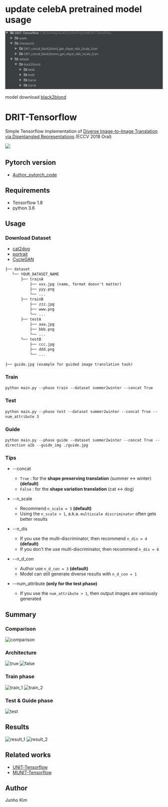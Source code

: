 # update celebA pretrained model usage
![directory](./assets/directory_shape.PNG)

model download
[black2blond](https://drive.google.com/open?id=15rxB2M6bGeVA7JO3DPTwaYqUt5_uGEUm)


# DRIT-Tensorflow
Simple Tensorflow implementation of [Diverse Image-to-Image Translation via Disentangled Representations](https://arxiv.org/abs/1808.00948) (ECCV 2018 Oral)

<img src='./assets/final.gif' width="800px">

## Pytorch version
* [Author_pytorch_code](https://github.com/HsinYingLee/DRIT)

## Requirements
* Tensorflow 1.8
* python 3.6

## Usage
### Download Dataset
* [cat2dog](http://vllab.ucmerced.edu/hylee/DRIT/datasets/cat2dog)
* [portrait](http://vllab.ucmerced.edu/hylee/DRIT/datasets/portrait)
* [CycleGAN](https://people.eecs.berkeley.edu/~taesung_park/CycleGAN/datasets/)

```
├── dataset
   └── YOUR_DATASET_NAME
       ├── trainA
           ├── xxx.jpg (name, format doesn't matter)
           ├── yyy.png
           └── ...
       ├── trainB
           ├── zzz.jpg
           ├── www.png
           └── ...
       ├── testA
           ├── aaa.jpg 
           ├── bbb.png
           └── ...
       └── testB
           ├── ccc.jpg 
           ├── ddd.png
           └── ...
           
├── guide.jpg (example for guided image translation task)
```
  
### Train
```
python main.py --phase train --dataset summer2winter --concat True
```

### Test
```
python main.py --phase test --dataset summer2winter --concat True --num_attribute 3
```

### Guide
```
python main.py --phase guide --dataset summer2winter --concat True --direction a2b --guide_img ./guide.jpg
```

### Tips
* --concat
  * `True` : for the **shape preserving translation** (summer <-> winter) **(default)**
  * `False` : for the **shape variation translation** (cat <-> dog)
  
* --n_scale
  * Recommend `n_scale = 3` **(default)**
  * Using the `n_scale > 1`, a.k.a. `multiscale discriminator` often gets better results
  
* --n_dis
  * If you use the multi-discriminator, then recommend `n_dis = 4` **(default)**
  * If you don't the use multi-discriminator, then recommend `n_dis = 6`
  
* --n_d_con
  * Author use `n_d_con = 3` **(default)**
  * Model can still generate diverse results with `n_d_con = 1`
  
* --num_attribute **(only for the test phase)**
  * If you use the `num_attribute > 1`, then output images are variously generated

## Summary
### Comparison
![comparison](./assets/comparison.png)

### Architecture
![true](./assets/true.png)
![false](./assets/false.png)

### Train phase
![train_1](./assets/train_1.png)
![train_2](./assets/train_2.png)

### Test & Guide phase
![test](./assets/test.png)

## Results
![result_1](./assets/result1.png)
![result_2](./assets/result2.png)

## Related works
* [UNIT-Tensorflow](https://github.com/taki0112/UNIT-Tensorflow)
* [MUNIT-Tensorflow](https://github.com/taki0112/MUNIT-Tensorflow)

## Author
Junho Kim

